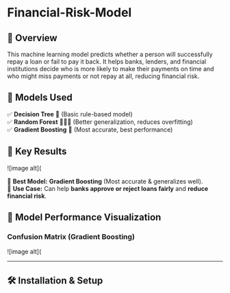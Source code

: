# Financial-Risk-Model   

## 📌 Overview  
This machine learning model predicts whether a person will successfully repay a loan or fail to pay it back.
It helps banks, lenders, and financial institutions decide who is more likely to make their payments on time and who might miss payments or not repay at all, reducing financial risk.

## 🧠 Models Used  
✅ **Decision Tree** 🌲 (Basic rule-based model)  
✅ **Random Forest** 🌳🌳🌳 (Better generalization, reduces overfitting)  
✅ **Gradient Boosting** 🚀 (Most accurate, best performance)  

## 🎯 Key Results  

![image alt]( 

🔹 **Best Model:** **Gradient Boosting** (Most accurate & generalizes well).  
🔹 **Use Case:** Can help **banks approve or reject loans fairly** and **reduce financial risk**.

## 📸 Model Performance Visualization  
### **Confusion Matrix (Gradient Boosting)**
![image alt]( 

---

## 🛠️ Installation & Setup  


